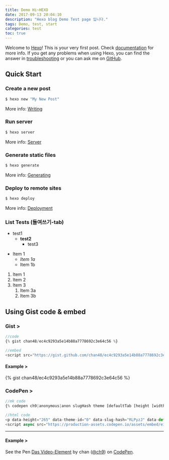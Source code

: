 ```yaml
---
title: Demo Hi~HEXO
date: 2017-09-13 20:04:10
description: "Hexo blog Demo Test page 입니다."
tags: Demo, test, start
categories: test
toc: true
---
```

Welcome to [Hexo](https://hexo.io/)! This is your very first post. Check [documentation](https://hexo.io/docs/) for more info. If you get any problems when using Hexo, you can find the answer in [troubleshooting](https://hexo.io/docs/troubleshooting.html) or you can ask me on [GitHub](https://github.com/hexojs/hexo/issues).


## Quick Start

### Create a new post

``` bash
$ hexo new "My New Post"
```

More info: [Writing](https://hexo.io/docs/writing.html)

### Run server

``` bash
$ hexo server
```

More info: [Server](https://hexo.io/docs/server.html)

### Generate static files

``` bash
$ hexo generate
```

More info: [Generating](https://hexo.io/docs/generating.html)


### Deploy to remote sites

``` bash
$ hexo deploy
```

More info: [Deployment](https://hexo.io/docs/deployment.html)

### List Tests (들여쓰기-tab)
> 
- test1
	- **test2** 
    	- test3
>
* Item 1
  * *Item 1a*
  * Item 1b
>
1. Item 1
1. Item 2
1. Item 3
   1. Item 3a
   1. Item 3b



## Using Gist code & embed 

### Gist > 
```js
//code
{% gist chan48/ec4c9293a5e14b88a7778692c3e64c56 %}

//embed
<script src="https://gist.github.com/chan48/ec4c9293a5e14b88a7778692c3e64c56.js"></script>
```
#### Example > 
{% gist chan48/ec4c9293a5e14b88a7778692c3e64c56 %}

### CodePen > 
```js
//mk code
{% codepen ch9|anonymous|anon slugHash theme [defaultTab [height [width]]] %}

//html code
<p data-height="265" data-theme-id="0" data-slug-hash="RLPyzJ" data-default-tab="html,result" data-user="ch9" data-embed-version="2" data-pen-title="Das Video-Element" class="codepen">See the Pen <a href="https://codepen.io/ch9/pen/RLPyzJ/">Das Video-Element</a> by chan (<a href="https://codepen.io/ch9">@ch9</a>) on <a href="https://codepen.io">CodePen</a>.</p>
<script async src="https://production-assets.codepen.io/assets/embed/ei.js"></script>
```
---
#### Example > 

<p data-height="600" data-theme-id="0" data-slug-hash="RLPyzJ" data-default-tab="html,result" data-user="ch9" data-embed-version="2" data-pen-title="Das Video-Element" class="codepen">See the Pen <a href="https://codepen.io/ch9/pen/RLPyzJ/">Das Video-Element</a> by chan (<a href="https://codepen.io/ch9">@ch9</a>) on <a href="https://codepen.io">CodePen</a>.</p>
<script async src="https://production-assets.codepen.io/assets/embed/ei.js"></script>



